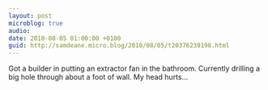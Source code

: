 ```yaml
---
layout: post
microblog: true
audio: 
date: 2010-08-05 01:00:00 +0100
guid: http://samdeane.micro.blog/2010/08/05/t20376239198.html
---
```

Got a builder in putting an extractor fan in the bathroom. Currently drilling a big hole through about a foot of wall. My head hurts...
